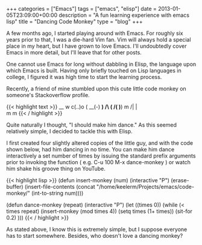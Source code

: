 +++
categories = ["Emacs"]
tags = ["emacs", "elisp"]
date = 2013-01-05T23:09:00+00:00
description = "A fun learning experience with emacs lisp"
title = "Dancing Code Monkey"
type = "blog"
+++

A few months ago, I started playing around with Emacs.  For roughly six years
prior to that, I was a die-hard Vim fan.  Vim will always hold a special place
in my heart, but I have grown to love Emacs. I'll undoubtedly cover Emacs in
more detail, but I'll leave that for other posts.<!--more-->

One cannot use Emacs for long without dabbling in Elisp, the language upon
which Emacs is built.  Having only briefly touched on Lisp languages in
college, I figured it was high time to start the learning process.

Recently, a friend of mine stumbled upon this cute little code monkey on
someone's Stackoverflow profile.

{{< highlight text >}}
          __
     w  c(..)o  (
      \__(-)   __)
          /\  (
         /( )__)
        m /|
         | \
         m  m
{{< / highlight >}}

Quite naturally I thought, "I should make him dance."  As this seemed
relatively simple, I decided to tackle this with Elisp.

I first created four slightly altered copies of the little guy, and with the
code shown below, had him dancing in no time.  You can make him dance
interactively a set number of times by issuing the standard prefix arguments
prior to invoking the function ( e.g. C-u 100 M-x dance-monkey ) or watch him
shake his groove thing on YouTube.

{{< highlight lisp >}}
(defun insert-monkey (num)
  (interactive "P")
  (erase-buffer)
  (insert-file-contents 
    (concat "/home/keelerm/Projects/emacs/code-monkey/" (int-to-string num))))

(defun dance-monkey (repeat)
  (interactive "P")
  (let ((times 0))
    (while (< times repeat)
      (insert-monkey (mod times 4))
      (setq times (1+ times))
      (sit-for 0.2)
      )))
{{< / highlight >}}

As stated above, I know this is extremely simple, but I suppose everyone has to
start somewhere.  Besides, who doesn't love a dancing monkey?
